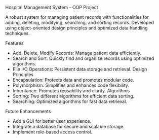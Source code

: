 Hospital Management System - OOP Project

A robust system for managing patient records with functionalities for adding, deleting, modifying, searching, and sorting records. Developed using object-oriented design principles and optimized data handling techniques.

Features
- Add, Delete, Modify Records: Manage patient data efficiently.
- Search and Sort: Quickly find and organize records using optimized algorithms.
- File I/O Operations: Persistent data storage and retrieval.
Design Principles
- Encapsulation: Protects data and promotes modular code.
- Polymorphism: Simplifies and enhances code flexibility.
- Inheritance: Promotes reusability and clarity.
Algorithms
- Sorting: Two different algorithms for efficient data sorting.
- Searching: Optimized algorithms for fast data retrieval.
  
Future Enhancements
- Add a GUI for better user experience.
- Integrate a database for secure and scalable storage.
- Implement role-based access control.
